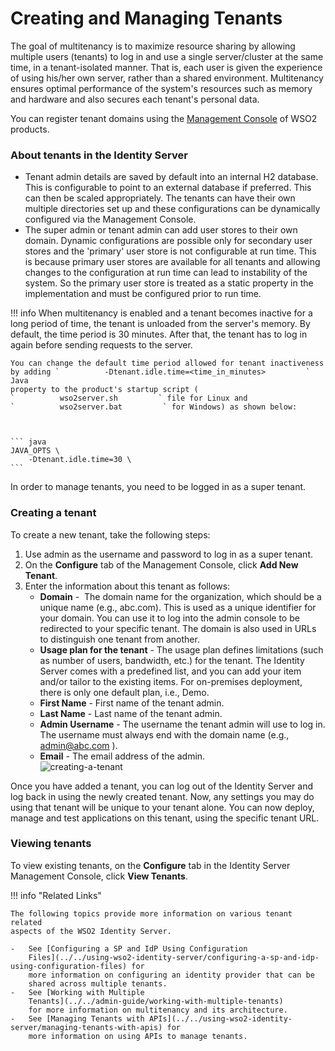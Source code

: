 # Creating and Managing Tenants

The goal of multitenancy is to maximize resource sharing by allowing
multiple users (tenants) to log in and use a single server/cluster at
the same time, in a tenant-isolated manner. That is, each user is given
the experience of using his/her own server, rather than a shared
environment. Multitenancy ensures optimal performance of the system's
resources such as memory and hardware and also secures each tenant's
personal data.

You can register tenant domains using the [Management
Console](../../setup/getting-started-with-the-management-console) of WSO2
products.

### About tenants in the Identity Server

-   Tenant admin details are saved by default into an internal H2
    database. This is configurable to point to an external database if
    preferred. This can then be scaled appropriately. The tenants can
    have their own multiple directories set up and these configurations
    can be dynamically configured via the Management Console.
-   The super admin or tenant admin can add user stores to their own
    domain. Dynamic configurations are possible only for secondary user
    stores and the 'primary' user store is not configurable at run time.
    This is because primary user stores are available for all tenants
    and allowing changes to the configuration at run time can lead to
    instability of the system. So the primary user store is treated as a
    static property in the implementation and must be configured prior
    to run time.

!!! info 
    When multitenancy is enabled and a tenant becomes inactive for a long
    period of time, the tenant is unloaded from the server's memory. By
    default, the time period is 30 minutes. After that, the tenant has to
    log in again before sending requests to the server.

    You can change the default time period allowed for tenant inactiveness
    by adding `          -Dtenant.idle.time=<time_in_minutes>         ` Java
    property to the product's startup script (
    `          wso2server.sh         ` file for Linux and
    `          wso2server.bat         ` for Windows) as shown below:

    

    ``` java
    JAVA_OPTS \
        -Dtenant.idle.time=30 \
    ```

In order to manage tenants, you need to be logged in as a super tenant.

### Creating a tenant

To create a new tenant, take the following steps:

1.  Use admin as the username and password to log in as a super tenant.
2.  On the **Configure** tab of the Management Console, click **Add New
    Tenant**.
3.  Enter the information about this tenant as follows:  
    -   **Domain** -  The domain name for the organization, which should
        be a unique name (e.g., abc.com). This is used as a unique
        identifier for your domain. You can use it to log into the admin
        console to be redirected to your specific tenant. The domain is
        also used in URLs to distinguish one tenant from another.
    -   **Usage plan for the tenant** - The usage plan defines
        limitations (such as number of users, bandwidth, etc.) for the
        tenant. The Identity Server comes with a predefined list, and
        you can add your item and/or tailor to the existing items. For
        on-premises deployment, there is only one default plan, i.e.,
        Demo.  
    -   **First Name** - First name of the tenant admin.
    -   **Last Name** - Last name of the tenant admin.
    -   **Admin Username** - The username the tenant admin will use to
        log in. The username must always end with the domain name (e.g.,
        <admin@abc.com> ).
    -   **Email** - The email address of the admin.  
        ![creating-a-tenant](../../assets/img/using-wso2-identity-server/creating-a-tenant.png)

Once you have added a tenant, you can log out of the Identity Server and
log back in using the newly created tenant. Now, any settings you may do
using that tenant will be unique to your tenant alone. You can now
deploy, manage and test applications on this tenant, using the specific
tenant URL.

### Viewing tenants

To view existing tenants, on the **Configure** tab in the Identity
Server Management Console, click **View Tenants**.

!!! info "Related Links"

    The following topics provide more information on various tenant related
    aspects of the WSO2 Identity Server.

    -   See [Configuring a SP and IdP Using Configuration
        Files](../../using-wso2-identity-server/configuring-a-sp-and-idp-using-configuration-files) for
        more information on configuring an identity provider that can be
        shared across multiple tenants.
    -   See [Working with Multiple
        Tenants](../../admin-guide/working-with-multiple-tenants)
        for more information on multitenancy and its architecture.
    -   See [Managing Tenants with APIs](../../using-wso2-identity-server/managing-tenants-with-apis) for
        more information on using APIs to manage tenants.
